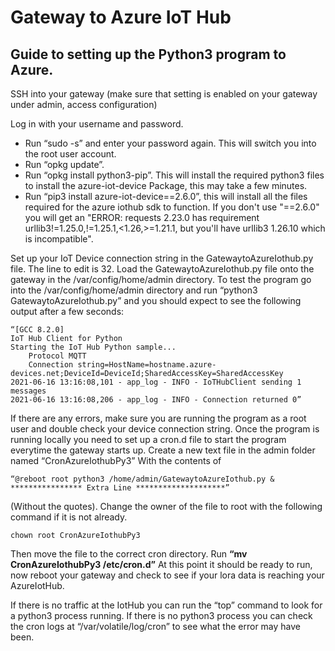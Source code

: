 # Gateway to Azure IoT Hub
## Guide to setting up the Python3 program to Azure.

SSH into your gateway (make sure that setting is enabled on your gateway under admin, access configuration)

Log in with your username and password.

- Run “sudo -s” and enter your password again. This will switch you into the root user account.
- Run “opkg update”.
- Run “opkg install python3-pip”. This will install the required python3 files to install the azure-iot-device Package, this may take a few minutes.
- Run “pip3 install azure-iot-device==2.6.0”, this will install all the files required for the azure iothub sdk to function.
If you don't use "==2.6.0" you will get an "ERROR: requests 2.23.0 has requirement urllib3!=1.25.0,!=1.25.1,<1.26,>=1.21.1, but you'll have urllib3 1.26.10 which is incompatible".

Set up your IoT Device connection string in the GatewaytoAzureIothub.py file.
The line to edit is 32. 
Load the GatewaytoAzureIothub.py file onto the gateway in the /var/config/home/admin directory.
To test the program go into the /var/config/home/admin directory and run “python3 GatewaytoAzureIothub.py” and you should expect to see the following output after a few seconds:
```
“[GCC 8.2.0]
IoT Hub Client for Python
Starting the IoT Hub Python sample...
    Protocol MQTT
    Connection string=HostName=hostname.azure-devices.net;DeviceId=DeviceId;SharedAccessKey=SharedAccessKey
2021-06-16 13:16:08,101 - app_log - INFO - IoTHubClient sending 1 messages
2021-06-16 13:16:08,206 - app_log - INFO - Connection returned 0”
```
If there are any errors, make sure you are running the program as a root user and double check your device connection string. 
Once the program is running locally you need to set up a cron.d file to start the program everytime the gateway starts up.
Create a new text file in the admin folder named “CronAzureIothubPy3”
With the contents of 
```
“@reboot root python3 /home/admin/GatewaytoAzureIothub.py &
**************** Extra Line ********************” 
```
(Without the quotes).
Change the owner of the file to root with the following command if it is not already.
```
chown root CronAzureIothubPy3
```
Then move the file to the correct cron directory.
Run **“mv CronAzureIothubPy3 /etc/cron.d”**
At this point it should be ready to run, now reboot your gateway and check to see if your lora data is reaching your AzureIotHub. 

If there is no traffic at the IotHub you can run the “top” command to look for a python3 process running. If there is no python3 process you can check the cron logs at “/var/volatile/log/cron” to see what the error may have been. 


